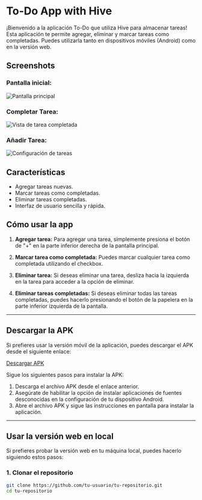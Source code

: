 # To-Do App with Hive

¡Bienvenido a la aplicación To-Do que utiliza Hive para almacenar tareas! Esta aplicación te permite agregar, eliminar y marcar tareas como completadas. Puedes utilizarla tanto en dispositivos móviles (Android) como en la versión web.

## Screenshots

### Pantalla inicial:
![Pantalla principal](ruta/a/la/primera_imagen.png)

### Completar Tarea:
![Vista de tarea completada](ruta/a/la/segunda_imagen.png)

### Añadir Tarea:
![Configuración de tareas](ruta/a/la/tercera_imagen.png)

## Características

- Agregar tareas nuevas.
- Marcar tareas como completadas.
- Eliminar tareas completadas.
- Interfaz de usuario sencilla y rápida.

## Cómo usar la app

1. **Agregar tarea:**
   Para agregar una tarea, simplemente presiona el botón de "+" en la parte inferior derecha de la pantalla principal.

2. **Marcar tarea como completada:**
   Puedes marcar cualquier tarea como completada utilizando el checkbox.

3. **Eliminar tarea:**
   Si deseas eliminar una tarea, desliza hacia la izquierda en la tarea para acceder a la opción de eliminar.

4. **Eliminar tareas completadas:**
   Si deseas eliminar todas las tareas completadas, puedes hacerlo presionando el botón de la papelera en la parte inferior izquierda de la pantalla.

---

## Descargar la APK

Si prefieres usar la versión móvil de la aplicación, puedes descargar el APK desde el siguiente enlace:

[Descargar APK](build/app/outputs/flutter-apk/app-release.apk)  

Sigue los siguientes pasos para instalar la APK:

1. Descarga el archivo APK desde el enlace anterior.
2. Asegúrate de habilitar la opción de instalar aplicaciones de fuentes desconocidas en la configuración de tu dispositivo Android.
3. Abre el archivo APK y sigue las instrucciones en pantalla para instalar la aplicación.

---

## Usar la versión web en local

Si prefieres probar la versión web en tu máquina local, puedes hacerlo siguiendo estos pasos:

### 1. Clonar el repositorio

```bash
git clone https://github.com/tu-usuario/tu-repositorio.git
cd tu-repositorio
